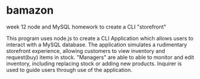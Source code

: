 # bamazon
week 12 node and MySQL homework to create a CLI "storefront"

This program uses node.js to create a CLI Application which allows users to interact with a MySQL database. The
application simulates a rudimentary storefront experience, allowing customers to view inventory and request(buy) items in
stock. "Managers" are able to able to monitor and edit inventory, including replacing stock or adding new products.
Inquirer is used to guide users through use of the application.
